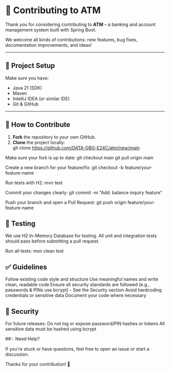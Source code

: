 # 🤝 Contributing to ATM  

Thank you for considering contributing to **ATM** – a banking and account management system built with Spring Boot.  

We welcome all kinds of contributions: new features, bug fixes, documentation improvements, and ideas!  

---

## 🧰 Project Setup  

Make sure you have:  

- Java 21 (SDK)  
- Maven  
- IntelliJ IDEA (or similar IDE)  
- Git & GitHub  

---

## 🚧 How to Contribute  

1. **Fork** the repository to your own GitHub.  
2. **Clone** the project locally:  
git clone https://github.com/DATA-GBG-E24C/atm/new/main

Make sure your fork is up to date:
git checkout main
git pull origin main


Create a new branch for your feature/fix:
git checkout -b feature/your-feature-name


Run tests with H2:
mvn test


Commit your changes clearly:
git commit -m "Add: balance inquiry feature"

Push your branch and open a Pull Request:
git push origin feature/your-feature-name

## 🧪 Testing
We use H2 In-Memory Database for testing. All unit and integration tests should pass before submitting a pull request.

Run all tests:
mvn clean test


## ✅ Guidelines
Follow existing code style and structure
Use meaningful names and write clean, readable code
Ensure all security standards are followed (e.g., passwords & PINs use bcrypt) - See the Security section
Avoid hardcoding credentials or sensitive data
Document your code where necessary


## 🔐 Security
For future releases:
Do not log or expose password/PIN hashes or tokens
All sensitive data must be hashed using bcrypt


##💡 Need Help?

If you're stuck or have questions, feel free to open an issue or start a discussion.

Thanks for your contribution! 🙌
